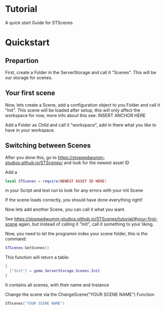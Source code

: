 # Tutorial
A quick start Guide for STScenes

# Quickstart
## Prepartion
First, create a Folder in the ServerStorage and call it "Scenes". This will be our storage for scenes.

## Your first scene
Now, lets create a Scene, add a configuration object to you Folder and call it "Init". This scene will be loaded after setup, this will only affect the workspace for now, more info about this see: INSERT ANCHOR HERE

Add a Folder as Child and call it "workspace", add in there what you like to have in your workspace.

## Switching between Scenes
After you done this, go to <https://stoppedwumm-studios.github.io/STScenes/> and look for the newest asset ID

Add a
```lua
local STScenes = require(NEWEST ASSET ID HERE)
```

in your Script and test run to look for any errors with your init Scene

If the scene loads correctly, you should have done everything right!

Now lets add another Scene, you can call it what you want.

See <https://stoppedwumm-studios.github.io/STScenes/tutorial/#your-first-scene> again, but instead of calling it "Init", call it something to your liking.

Now, you need to let the programm index your scene folder, this is the command:

```lua
STScenes:GetScenes()
```

This function will return a table:

```lua
{
  ["Init"] = game.ServerStorage.Scenes.Init
}
```

It contains all scenes, with their name and Instance

Change the scene via the ChangeScene("YOUR SCENE NAME") Function

```lua
STScenes("YOUR SCENE NAME")
```
